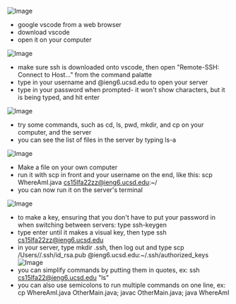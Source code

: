 ![Image]([https://github.com/sylvanabrooke/cse15l-lab-reports/blob/8b958fff6301dc131950d35de409c07a49a5f337/Screen%20Shot%202022-09-30%20at%205.56.58%20PM.png](https://github.com/sylvanabrooke/cse15l-lab-reports/blob/8b958fff6301dc131950d35de409c07a49a5f337/Screen%20Shot%202022-09-30%20at%205.56.58%20PM.png?raw=true))
* google vscode from a web browser
* download vscode
* open it on your computer

![Image]([https://github.com/sylvanabrooke/cse15l-lab-reports/blob/7f2906dd104ad4339d12e7a3c0a318c508682ace/Screen%20Shot%202022-09-30%20at%204.31.22%20PM.png](https://github.com/sylvanabrooke/cse15l-lab-reports/blob/7f2906dd104ad4339d12e7a3c0a318c508682ace/Screen%20Shot%202022-09-30%20at%204.31.22%20PM.png?raw=true))
* make sure ssh is downloaded onto vscode, then open "Remote-SSH: Connect to Host..." from the command palatte
* type in your username and @ieng6.ucsd.edu to open your server
* type in your password when prompted- it won't show characters, but it is being typed, and hit enter

![Image]([https://github.com/sylvanabrooke/cse15l-lab-reports/blob/107b050553c773e930d3bf1af2b0dfa697a0578a/Screen%20Shot%202022-09-30%20at%204.41.26%20PM.png](https://github.com/sylvanabrooke/cse15l-lab-reports/blob/107b050553c773e930d3bf1af2b0dfa697a0578a/Screen%20Shot%202022-09-30%20at%204.41.26%20PM.png?raw=true))
* try some commands, such as cd, ls, pwd, mkdir, and cp on your computer, and the server
* you can see the list of files in the server by typing ls-a

![Image]([https://github.com/sylvanabrooke/cse15l-lab-reports/blob/0846a19a311616d3fcd9ef7b9d5617ac37ed6070/Screen%20Shot%202022-09-30%20at%204.41.01%20PM.png](https://github.com/sylvanabrooke/cse15l-lab-reports/blob/0846a19a311616d3fcd9ef7b9d5617ac37ed6070/Screen%20Shot%202022-09-30%20at%204.41.01%20PM.png?raw=true))
* Make a file on your own computer
* run it with scp in front and your username on the end, like this: scp WhereAmI.java cs15lfa22zz@ieng6.ucsd.edu:~/
* you can now run it on the server's terminal

![Image]([https://github.com/sylvanabrooke/cse15l-lab-reports/blob/1f7a67b23782a6d7b3ec2698c75332d6314ff267/Screen%20Shot%202022-09-30%20at%206.17.03%20PM.png](https://github.com/sylvanabrooke/cse15l-lab-reports/blob/1f7a67b23782a6d7b3ec2698c75332d6314ff267/Screen%20Shot%202022-09-30%20at%206.17.03%20PM.png?raw=true))
* to make a key, ensuring that you don't have to put your password in when switching between servers: type ssh-keygen
* type enter until it makes a visual key, then type ssh cs15lfa22zz@ieng6.ucsd.edu
* in your server, type mkdir .ssh, then log out and type scp /Users/<personal username>/.ssh/id_rsa.pub <ucsd username>@ieng6.ucsd.edu:~/.ssh/authorized_keys
![Image]([https://github.com/sylvanabrooke/cse15l-lab-reports/blob/9e6c92d46c0cbe6ecaa5cdeb5efeb2e99375e90a/Screen%20Shot%202022-09-30%20at%206.21.31%20PM.png](https://github.com/sylvanabrooke/cse15l-lab-reports/blob/9e6c92d46c0cbe6ecaa5cdeb5efeb2e99375e90a/Screen%20Shot%202022-09-30%20at%206.21.31%20PM.png?raw=true))
* you can simplify commands by putting them in quotes, ex: ssh cs15lfa22@ieng6.ucsd.edu "ls"
* you can also use semicolons to run multiple commands on one line, ex: cp WhereAmI.java OtherMain.java; javac OtherMain.java; java WhereAmI

